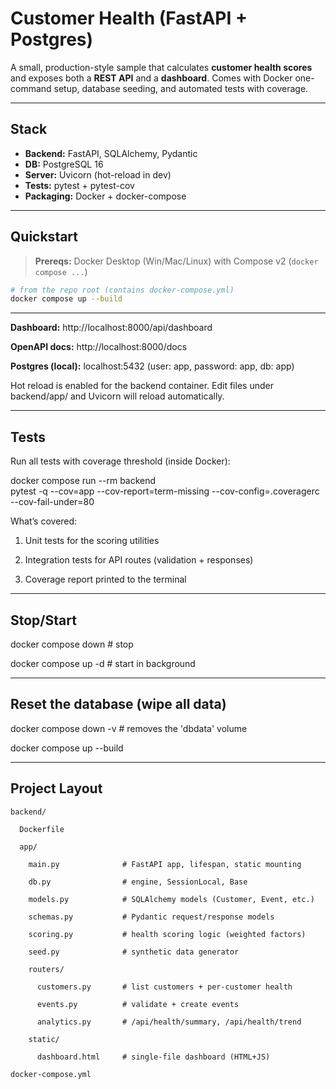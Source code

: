 # Customer Health (FastAPI + Postgres)

A small, production-style sample that calculates **customer health scores** and exposes both a **REST API** and a **dashboard**. Comes with Docker one-command setup, database seeding, and automated tests with coverage.

---

## Stack

- **Backend:** FastAPI, SQLAlchemy, Pydantic  
- **DB:** PostgreSQL 16  
- **Server:** Uvicorn (hot-reload in dev)  
- **Tests:** pytest + pytest-cov  
- **Packaging:** Docker + docker-compose

---

## Quickstart

> **Prereqs:** Docker Desktop (Win/Mac/Linux) with Compose v2 (`docker compose ...`)

```bash
# from the repo root (contains docker-compose.yml)
docker compose up --build

```
---
**Dashboard:** http://localhost:8000/api/dashboard

**OpenAPI docs:** http://localhost:8000/docs

**Postgres (local):** localhost:5432 (user: app, password: app, db: app)

Hot reload is enabled for the backend container. Edit files under backend/app/ and Uvicorn will reload automatically.

---

## Tests

Run all tests with coverage threshold (inside Docker):

docker compose run --rm backend \
  pytest -q --cov=app --cov-report=term-missing --cov-config=.coveragerc --cov-fail-under=80


What’s covered:

1. Unit tests for the scoring utilities

2. Integration tests for API routes (validation + responses)

3. Coverage report printed to the terminal
---

## Stop/Start

docker compose down          # stop

docker compose up -d         # start in background

---
## Reset the database (wipe all data)

docker compose down -v       # removes the 'dbdata' volume

docker compose up --build

---

## Project Layout
```
backend/

  Dockerfile
  
  app/
  
    main.py              # FastAPI app, lifespan, static mounting
    
    db.py                # engine, SessionLocal, Base
    
    models.py            # SQLAlchemy models (Customer, Event, etc.)
    
    schemas.py           # Pydantic request/response models
    
    scoring.py           # health scoring logic (weighted factors)
    
    seed.py              # synthetic data generator
    
    routers/
      
      customers.py       # list customers + per-customer health
      
      events.py          # validate + create events
      
      analytics.py       # /api/health/summary, /api/health/trend
   
    static/
      
      dashboard.html     # single-file dashboard (HTML+JS)

docker-compose.yml
```
